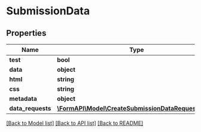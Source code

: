 # SubmissionData

## Properties
Name | Type | Description | Notes
------------ | ------------- | ------------- | -------------
**test** | **bool** |  | [optional] 
**data** | **object** |  | 
**html** | **string** |  | [optional] 
**css** | **string** |  | [optional] 
**metadata** | **object** |  | [optional] 
**data_requests** | [**\FormAPI\Model\CreateSubmissionDataRequestData[]**](CreateSubmissionDataRequestData.md) |  | [optional] 

[[Back to Model list]](../README.md#documentation-for-models) [[Back to API list]](../README.md#documentation-for-api-endpoints) [[Back to README]](../README.md)


